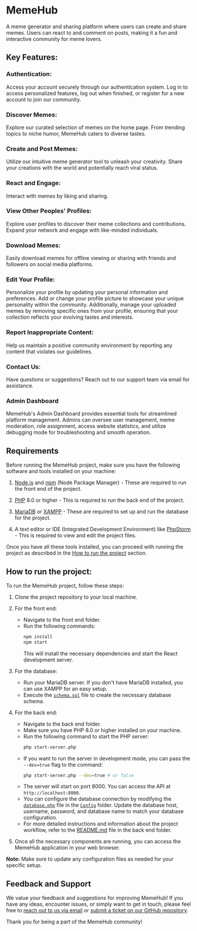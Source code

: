 # MemeHub

A meme generator and sharing platform where users can create and share memes. Users can react to and comment on posts, making it a fun and interactive community for meme lovers.

## Key Features:

### Authentication:

Access your account securely through our authentication system. Log in to access personalized features, log out when finished, or register for a new account to join our community.

### Discover Memes:

Explore our curated selection of memes on the home page. From trending topics to niche humor, MemeHub caters to diverse tastes.

### Create and Post Memes:

Utilize our intuitive meme generator tool to unleash your creativity. Share your creations with the world and potentially reach viral status.

### React and Engage:

Interact with memes by liking and sharing.

### View Other Peoples' Profiles:

Explore user profiles to discover their meme collections and contributions. Expand your network and engage with like-minded individuals.

### Download Memes:

Easily download memes for offline viewing or sharing with friends and followers on social media platforms.

### Edit Your Profile:

Personalize your profile by updating your personal information and preferences. Add or change your profile picture to showcase your unique personality within the community. Additionally, manage your uploaded memes by removing specific ones from your profile, ensuring that your collection reflects your evolving tastes and interests.

### Report Inappropriate Content:

Help us maintain a positive community environment by reporting any content that violates our guidelines.

### Contact Us:

Have questions or suggestions? Reach out to our support team via email for assistance.

### Admin Dashboard

MemeHub's Admin Dashboard provides essential tools for streamlined platform management. Admins can oversee user management, meme moderation, role assignment, access website statistics, and utilize debugging mode for troubleshooting and smooth operation.

## Requirements

Before running the MemeHub project, make sure you have the following software and tools installed on your machine:

1. [Node.js](https://nodejs.org/en/download/) and [npm](https://www.npmjs.com/get-npm) (Node Package Manager) - These are required to run the front end of the project.

2. [PHP](https://www.php.net/downloads.php) 8.0 or higher - This is required to run the back end of the project.

3. [MariaDB](https://mariadb.org/download/) or [XAMPP](https://www.apachefriends.org/download.html) - These are required to set up and run the database for the project.

4. A text editor or IDE (Integrated Development Environment) like [PhpStorm](https://www.jetbrains.com/phpstorm/download/) - This is required to view and edit the project files.

Once you have all these tools installed, you can proceed with running the project as described in the [How to run the project](#how-to-run-the-project) section.

## How to run the project:

To run the MemeHub project, follow these steps:

1. Clone the project repository to your local machine.

2. For the front end:

   - Navigate to the front end folder.
   - Run the following commands:
     ```bash
     npm install
     npm start
     ```
     This will install the necessary dependencies and start the React development server.

3. For the database:

   - Run your MariaDB server. If you don't have MariaDB installed, you can use XAMPP for an easy setup.
   - Execute the [`schema.sql`](database/schema.sql) file to create the necessary database schema.

4. For the back end:

   - Navigate to the back end folder.
   - Make sure you have PHP 8.0 or higher installed on your machine.
   - Run the following command to start the PHP server:
     ```bash
     php start-server.php
     ```
   - If you want to run the server in development mode, you can pass the `--dev=true` flag to the command:
     ```bash
     php start-server.php --dev=true # or false
     ```
   - The server will start on port 8000. You can access the API at `http://localhost:8000`.
   - You can configure the database connection by modifying the [`database.php`](back-end/Config/database.php) file in the [`Config`](backend/src/config) folder. Update the database host, username, password, and database name to match your database configuration.
   - For more detailed instructions and information about the project workflow, refer to the [README.md](backend/README.md) file in the back end folder.

5. Once all the necessary components are running, you can access the MemeHub application in your web browser.

**Note:** Make sure to update any configuration files as needed for your specific setup.

## Feedback and Support

We value your feedback and suggestions for improving MemeHub! If you have any ideas, encounter issues, or simply want to get in touch, please feel free to [reach out to us via email](mailto:chellettakoua@gmail.com) or [submit a ticket on our GitHub repository](https://github.com/ChelletTakoua/MemeHub).

Thank you for being a part of the MemeHub community!
